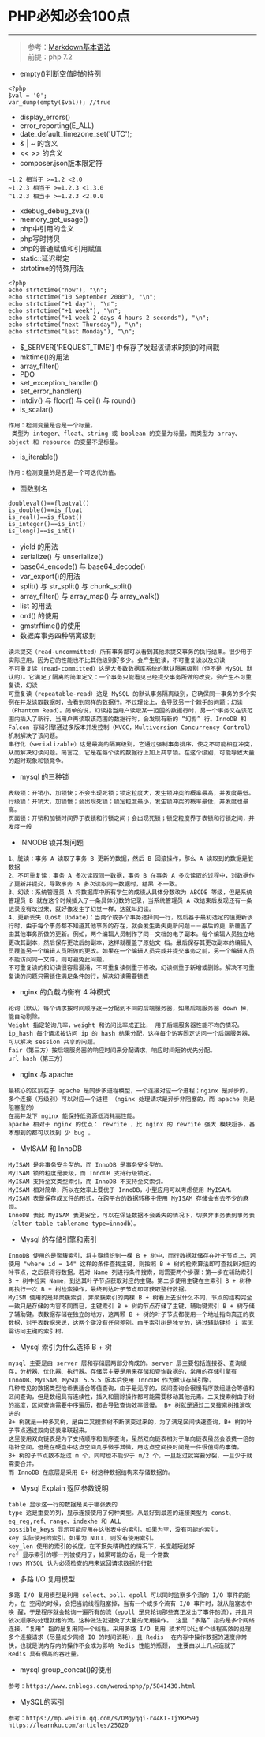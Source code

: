 # PHP必知必会100点
----

>参考：[Markdown基本语法](https://www.jianshu.com/p/191d1e21f7ed)  
>前提：php 7.2

* empty()判断空值时的特例
```
<?php
$val = '0';
var_dump(empty($val)); //true

```
* display_errors()
* error_reporting(E_ALL)
* date_default_timezone_set('UTC');
* & | ~ 的含义
* << >> 的含义
* composer.json版本限定符
```
~1.2 相当于 >=1.2 <2.0
~1.2.3 相当于 >=1.2.3 <1.3.0
^1.2.3 相当于 >=1.2.3 <2.0.0
```
* xdebug_debug_zval()
* memory_get_usage()
* php中引用的含义
* php写时拷贝
* php的普通赋值和引用赋值
* static::延迟绑定
* strtotime的特殊用法
```
<?php
echo strtotime("now"), "\n";
echo strtotime("10 September 2000"), "\n";
echo strtotime("+1 day"), "\n";
echo strtotime("+1 week"), "\n";
echo strtotime("+1 week 2 days 4 hours 2 seconds"), "\n";
echo strtotime("next Thursday"), "\n";
echo strtotime("last Monday"), "\n";
```
* $_SERVER['REQUEST_TIME'] 中保存了发起该请求时刻的时间戳
* mktime()的用法
* array_filter()
* PDO
* set_exception_handler()
* set_error_handler()
* intdiv() 与 floor() 与 ceil() 与 round()
* is_scalar()
```
作用：检测变量是否是一个标量。
 类型为 integer、float、string 或 boolean 的变量为标量，而类型为 array、object 和 resource 的变量不是标量。
```
* is_iterable()
```
作用：检测变量的是否是一个可迭代的值。
```
* 函数别名
```
doubleval()==floatval()
is_double()==is_float
is_real()==is_float()
is_integer()==is_int()
is_long()==is_int()
```
* yield 的用法
* serialize() 与 unserialize()
* base64_encode() 与 base64_decode()
* var_export()的用法
* split() 与 str_split() 与 chunk_split()
* array_filter() 与 array_map() 与 array_walk()
* list 的用法
* ord() 的使用
* gmstrftime()的使用
* 数据库事务四种隔离级别
```
读未提交（read-uncommitted）所有事务都可以看到其他未提交事务的执行结果。很少用于实际应用，因为它的性能也不比其他级别好多少。会产生脏读，不可重复读以及幻读
不可重复读（read-committed）这是大多数数据库系统的默认隔离级别（但不是 MySQL 默认的）。它满足了隔离的简单定义：一个事务只能看见已经提交事务所做的改变。会产生不可重复读，幻读
可重复读（repeatable-read）这是 MySQL 的默认事务隔离级别，它确保同一事务的多个实例在并发读取数据时，会看到同样的数据行。不过理论上，会导致另一个棘手的问题：幻读 （Phantom Read）。简单的说，幻读指当用户读取某一范围的数据行时，另一个事务又在该范围内插入了新行，当用户再读取该范围的数据行时，会发现有新的 “幻影” 行。InnoDB 和 Falcon 存储引擎通过多版本并发控制（MVCC，Multiversion Concurrency Control）机制解决了该问题。
串行化（serializable）这是最高的隔离级别，它通过强制事务排序，使之不可能相互冲突，从而解决幻读问题。简言之，它是在每个读的数据行上加上共享锁。在这个级别，可能导致大量的超时现象和锁竞争。
```
* mysql 的三种锁
```
表级锁：开销小，加锁快；不会出现死锁；锁定粒度大，发生锁冲突的概率最高，并发度最低。
行级锁：开销大，加锁慢；会出现死锁；锁定粒度最小，发生锁冲突的概率最低，并发度也最高。
页面锁：开销和加锁时间界于表锁和行锁之间；会出现死锁；锁定粒度界于表锁和行锁之间，并发度一般
```
* INNODB 锁并发问题
```
1、脏读：事务 A 读取了事务 B 更新的数据，然后 B 回滚操作，那么 A 读取到的数据是脏数据
2、不可重复读：事务 A 多次读取同一数据，事务 B 在事务 A 多次读取的过程中，对数据作了更新并提交，导致事务 A 多次读取同一数据时，结果 不一致。
3、幻读：系统管理员 A 将数据库中所有学生的成绩从具体分数改为 ABCDE 等级，但是系统管理员 B 就在这个时候插入了一条具体分数的记录，当系统管理员 A 改结束后发现还有一条记录没有改过来，就好像发生了幻觉一样，这就叫幻读。
4、更新丢失（Lost Update）：当两个或多个事务选择同一行，然后基于最初选定的值更新该行时，由于每个事务都不知道其他事务的存在，就会发生丢失更新问题－－最后的更 新覆盖了由其他事务所做的更新。例如，两个编辑人员制作了同一文档的电子副本。每个编辑人员独立地更改其副本，然后保存更改后的副本，这样就覆盖了原始文 档。最后保存其更改副本的编辑人员覆盖另一个编辑人员所做的更改。如果在一个编辑人员完成并提交事务之前，另一个编辑人员不能访问同一文件，则可避免此问题。
不可重复读的和幻读很容易混淆，不可重复读侧重于修改，幻读侧重于新增或删除。解决不可重复读的问题只需锁住满足条件的行，解决幻读需要锁表
```
* nginx 的负载均衡有 4 种模式
```
轮询（默认）每个请求按时间顺序逐一分配到不同的后端服务器，如果后端服务器 down 掉，能自动剔除。
Weight 指定轮询几率，weight 和访问比率成正比， 用于后端服务器性能不均的情况。
ip_hash 每个请求按访问 ip 的 hash 结果分配，这样每个访客固定访问一个后端服务器，可以解决 session 共享的问题。
fair（第三方）按后端服务器的响应时间来分配请求，响应时间短的优先分配。
url_hash（第三方）
```
* nginx 与 apache
```
最核心的区别在于 apache 是同步多进程模型，一个连接对应一个进程；nginx 是异步的，多个连接（万级别）可以对应一个进程 （nginx 处理请求是异步非阻塞的，而 apache 则是阻塞型的）
在高并发下 nginx 能保持低资源低消耗高性能。
apache 相对于 nginx 的优点： rewrite ，比 nginx 的 rewrite 强大 模块超多，基本想到的都可以找到 少 bug 。
```
* MyISAM 和 InnoDB
```
MyISAM 是非事务安全型的，而 InnoDB 是事务安全型的。
MyISAM 锁的粒度是表级，而 InnoDB 支持行级锁定。
MyISAM 支持全文类型索引，而 InnoDB 不支持全文索引。
MyISAM 相对简单，所以在效率上要优于 InnoDB，小型应用可以考虑使用 MyISAM。
MyISAM 表是保存成文件的形式，在跨平台的数据转移中使用 MyISAM 存储会省去不少的麻烦。
InnoDB 表比 MyISAM 表更安全，可以在保证数据不会丢失的情况下，切换非事务表到事务表（alter table tablename type=innodb）。
```
* Mysql 的存储引擎和索引
```
InnoDB 使用的是聚簇索引，将主键组织到一棵 B + 树中，而行数据就储存在叶子节点上，若使用 "where id = 14" 这样的条件查找主键，则按照 B + 树的检索算法即可查找到对应的叶节点，之后获得行数据。若对 Name 列进行条件搜索，则需要两个步骤：第一步在辅助索引 B + 树中检索 Name，到达其叶子节点获取对应的主键。第二步使用主键在主索引 B + 树种再执行一次 B + 树检索操作，最终到达叶子节点即可获取整行数据。
MyISM 使用的是非聚簇索引，非聚簇索引的两棵 B + 树看上去没什么不同，节点的结构完全一致只是存储的内容不同而已，主键索引 B + 树的节点存储了主键，辅助键索引 B + 树存储了辅助键。表数据存储在独立的地方，这两颗 B + 树的叶子节点都使用一个地址指向真正的表数据，对于表数据来说，这两个键没有任何差别。由于索引树是独立的，通过辅助键检 i 索无需访问主键的索引树。
```
* Mysql 索引为什么选择 B + 树
```
mysql 主要是由 server 层和存储层两部分构成的。server 层主要包括连接器、查询缓存，分析器、优化器、执行器。存储层主要是用来存储和查询数据的，常用的存储引擎有 InnoDB、MyISAM，MySQL 5.5.5 版本后使用 InnoDB 作为默认存储引擎。
几种常见的数据类型哈希表适合等值查询，由于是无序的，区间查询会很慢有序数组适合等值和区间查询，但是数组具有连续性，插入和删除操作都可能需要移动其他元素。二叉搜索树由于树的高度，区间查询需要中序遍历，都会导致查询效率很慢。 B+ 树就是通过二叉搜索树推演改进的
B+ 树就是一种多叉树，是由二叉搜索树不断演变过来的，为了满足区间快速查询，B+ 树的叶子节点通过双向链表串联起来。
这里使用双向链表是为了支持顺序和倒序查询，虽然双向链表相对于单向链表虽然会浪费一倍的指针空间，但是在硬盘中这点空间几乎微乎其微，用这点空间换时间是一件很值得的事情。
B+ 树的子节点数不超过 m 个，同时也不能少于 m/2 个，一旦超过就需要分裂，一旦少于就需要合并。
而 InnoDB 在底层是采用 B+ 树这种数据结构来存储数据的。
```
* Mysql Explain 返回参数说明
```
table 显示这一行的数据是关于哪张表的
type 这是重要的列，显示连接使用了何种类型。从最好到最差的连接类型为 const、eq_reg,ref、range、indexhe 和 ALL
possible_keys 显示可能应用在这张表中的索引。如果为空，没有可能的索引。
key 实际使用的索引。如果为 NULL，则没有使用索引。
key_len 使用的索引的长度。在不损失精确性的情况下，长度越短越好
ref 显示索引的哪一列被使用了，如果可能的话，是一个常数
rows MYSQL 认为必须检查的用来返回请求数据的行数
```
* 多路 I/O 复用模型
```
多路 I/O 复用模型是利用 select、poll、epoll 可以同时监察多个流的 I/O 事件的能力，在 空闲的时候，会把当前线程阻塞掉，当有一个或多个流有 I/O 事件时，就从阻塞态中唤 醒，于是程序就会轮询一遍所有的流（epoll 是只轮询那些真正发出了事件的流），并且只 依次顺序的处理就绪的流，这种做法就避免了大量的无用操作。 这里 “多路” 指的是多个网络连接，“复用” 指的是复用同一个线程。采用多路 I/O 复用 技术可以让单个线程高效的处理多个连接请求（尽量减少网络 IO 的时间消耗），且 Redis  在内存中操作数据的速度非常快，也就是说内存内的操作不会成为影响 Redis 性能的瓶颈， 主要由以上几点造就了 Redis 具有很高的吞吐量。
```
* mysql group_concat()的使用
```
参考：https://www.cnblogs.com/wenxinphp/p/5841430.html
```
* MySQL的索引
```
参考：https://mp.weixin.qq.com/s/OMgyqqi-r44KI-TjYKP59g
https://learnku.com/articles/25020
```